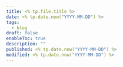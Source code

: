 ```yaml
---
title: <% tp.file.title %>
date: <% tp.date.now("YYYY-MM-DD") %>
tags:
  - blog
draft: false
enableToc: true
description: ""
published: <% tp.date.now("YYYY-MM-DD") %>
modified: <% tp.date.now("YYYY-MM-DD") %>
---
```

